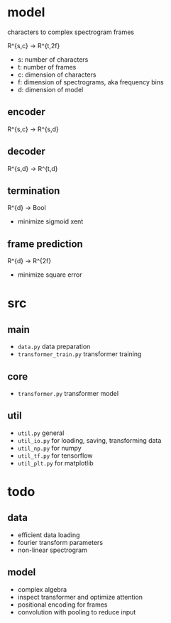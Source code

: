 # model

characters to complex spectrogram frames

R^{s,c} -> R^{t,2f}

- s: number of characters
- t: number of frames
- c: dimension of characters
- f: dimension of spectrograms, aka frequency bins
- d: dimension of model

## encoder

R^{s,c} -> R^{s,d}

## decoder

R^{s,d} -> R^{t,d}

## termination

R^{d} -> Bool

- minimize sigmoid xent

## frame prediction

R^{d} -> R^{2f}

- minimize square error

# src

## main

- `data.py` data preparation
- `transformer_train.py` transformer training

## core

- `transformer.py` transformer model

## util

- `util.py` general
- `util_io.py` for loading, saving, transforming data
- `util_np.py` for numpy
- `util_tf.py` for tensorflow
- `util_plt.py` for matplotlib

# todo

## data

- efficient data loading
- fourier transform parameters
- non-linear spectrogram

## model

- complex algebra
- inspect transformer and optimize attention
- positional encoding for frames
- convolution with pooling to reduce input
